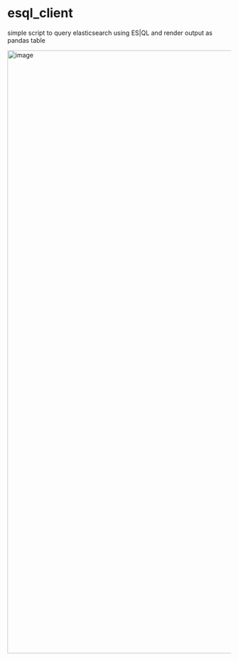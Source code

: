 # esql_client
simple script to query elasticsearch using ES|QL and render output as pandas table

<img width="1356" alt="image" src="https://github.com/user-attachments/assets/5c45cfc0-d4e2-4be9-b6ea-b90c3d81ebd9" />
